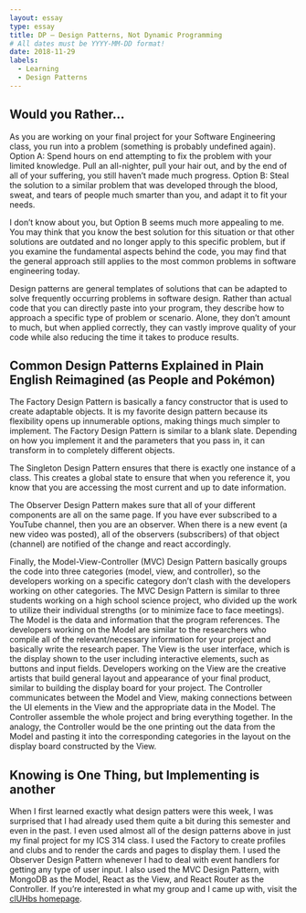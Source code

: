 ```yaml
---
layout: essay
type: essay
title: DP – Design Patterns, Not Dynamic Programming
# All dates must be YYYY-MM-DD format!
date: 2018-11-29
labels:
  - Learning
  - Design Patterns
---
```


## Would you Rather…
As you are working on your final project for your Software Engineering class, you run into a problem (something is probably undefined again). 
Option A: Spend hours on end attempting to fix the problem with your limited knowledge. Pull an all-nighter, pull your hair out, and by the end of all of your suffering, you still haven’t made much progress. 
Option B: Steal the solution to a similar problem that was developed through the blood, sweat, and tears of people much smarter than you, and adapt it to fit your needs. 

I don’t know about you, but Option B seems much more appealing to me. You may think that you know the best solution for this situation or that other solutions are outdated and no longer apply to this specific problem, but if you examine the fundamental aspects behind the code, you may find that the general approach still applies to the most common problems in software engineering today. 

Design patterns are general templates of solutions that can be adapted to solve frequently occurring problems in software design. Rather than actual code that you can directly paste into your program, they describe how to approach a specific type of problem or scenario. Alone, they don’t amount to much, but when applied correctly, they can vastly improve quality of your code while also reducing the time it takes to produce results.

## Common Design Patterns Explained in Plain English Reimagined (as People and Pokémon)

The Factory Design Pattern is basically a fancy constructor that is used to create adaptable objects. It is my favorite design pattern because its flexibility opens up innumerable options, making things much simpler to implement. The Factory Design Pattern is similar to a blank slate. Depending on how you implement it and the parameters that you pass in, it can transform in to completely different objects. 

The Singleton Design Pattern ensures that there is exactly one instance of a class. This creates a global state to ensure that when you reference it, you know that you are accessing the most current and up to date information.

The Observer Design Pattern makes sure that all of your different components are all on the same page. If you have ever subscribed to a YouTube channel, then you are an observer. When there is a new event (a new video was posted), all of the observers (subscribers) of that object (channel) are notified of the change and react accordingly. 

Finally, the Model-View-Controller (MVC) Design Pattern basically groups the code into three categories (model, view, and controller), so the developers working on a specific category don’t clash with the developers working on other categories. 
The MVC Design Pattern is similar to three students working on a high school science project, who divided up the work to utilize their individual strengths (or to minimize face to face meetings).  
The Model is the data and information that the program references. The developers working on the Model are similar to the researchers who compile all of the relevant/necessary information for your project and basically write the research paper. The View is the user interface, which is the display shown to the user including interactive elements, such as buttons and input fields. Developers working on the View are the creative artists that build general layout and appearance of your final product, similar to building the display board for your project. The Controller communicates between the Model and View, making connections between the UI elements in the View and the appropriate data in the Model. The Controller assemble the whole project and bring everything together. In the analogy, the Controller would be the one printing out the data from the Model and pasting it into the corresponding categories in the layout on the display board constructed by the View. 

## Knowing is One Thing, but Implementing is another 
When I first learned exactly what design patters were this week, I was surprised that I had already used them quite a bit during this semester and even in the past. I even used almost all of the design patterns above in just my final project for my ICS 314 class. I used the Factory to create profiles and clubs and to render the cards and pages to display them. I used the Observer Design Pattern whenever I had to deal with event handlers for getting any type of user input. I also used the MVC Design Pattern, with MongoDB as the Model, React as the View, and React Router as the Controller. If you’re interested in what my group and I came up with, visit the [clUHbs homepage]( https://cluhbs.github.io/).



